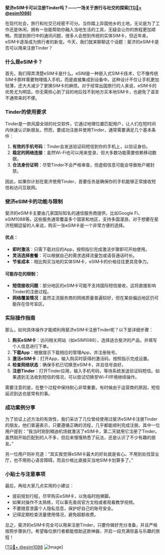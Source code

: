 **斐济eSIM卡可以注册Tinder吗？——一场关于旅行与社交的探索[[TG💪+ @esim1088](https://t.me/s/esim1088)]**

在现代社会，旅行和社交已经密不可分。当你踏上异国他乡的土地，无论是为了工作还是休闲，拥有一张能帮助你融入当地生活的工具，无疑会让你的旅程更加顺畅。而提到旅行中的通讯问题，很多人会想到传统的实体SIM卡，但近年来，eSIM卡逐渐成为旅行者的新宠。今天，我们就来聊聊这个话题：斐济的eSIM卡是否可以用来注册Tinder？

### 什么是eSIM卡？

首先，我们得弄清楚eSIM卡是什么。eSIM是一种嵌入式SIM卡技术，它不像传统SIM卡那样需要物理插入手机，而是直接集成到设备中。这种设计不仅让手机更加轻薄，还大大减少了更换SIM卡的麻烦。对于经常出国旅行的人来说，eSIM卡的优势尤为明显。你无需担心到了目的地后找不到地方买本地SIM卡，也避免了语言不通带来的不便。

### Tinder的使用要求

Tinder是一款风靡全球的社交软件，它通过地理位置匹配用户，让人们在短时间内快速认识新朋友。然而，要成功注册并使用Tinder，通常需要满足几个基本条件：

1. **有效的手机号码**：Tinder会发送验证码短信到你的手机上，以验证身份。
2. **稳定的网络连接**：虽然Wi-Fi也可以用来登录，但大多数功能需要依赖移动数据。
3. **合法身份证明**：尽管Tinder不会严格审查，但虚假信息可能会导致账户被封禁。

因此，如果你计划在斐济使用Tinder，首要任务是确保你的手机能够正常接收短信和访问互联网。

### 斐济eSIM卡的功能与限制

斐济的eSIM卡主要由几家国际知名的通信服务商提供，比如Google Fi、eSIM1088等。这些服务通常覆盖多个国家和地区，支持多国漫游。对于想要在斐济短期逗留的人来说，购买一张eSIM卡是一个非常方便的选择。

#### 优点：
- **即时激活**：只需下载对应的App，按照指引完成激活步骤即可开始使用。
- **灵活选择套餐**：可以根据自己的需求选择流量包或语音通话时长。
- **节省成本**：相比购买当地的实体SIM卡，eSIM卡的价格往往更具竞争力。

#### 可能存在的限制：
- **短信接收问题**：部分地区的eSIM卡可能不支持国际短信接收，这将直接影响Tinder的注册过程。
- **网络覆盖情况**：虽然主流服务商的网络质量普遍较好，但在某些偏远地区仍可能存在信号盲区。

### 实际操作指南

那么，如何具体操作才能顺利用斐济eSIM卡注册Tinder呢？以下是详细步骤：

1. **购买eSIM卡**：访问相关网站（如eSIM1088），选择适合斐济的产品，并填写个人信息进行下单。
2. **下载App**：根据提示下载相应的管理App，并注册账号。
3. **激活eSIM卡**：打开App，输入购买时获得的激活码，按照指示完成设置。
4. **检查网络状态**：确保手机已切换至eSIM卡，并且信号良好。
5. **注册Tinder**：打开Tinder应用，输入手机号码，等待系统发送验证码短信。如果遇到无法收到短信的情况，可以尝试切换至Wi-Fi环境继续操作。

需要注意的是，在整个过程中保持耐心非常重要。有时候由于运营商的原因，短信延迟到达也是常有的事。

### 成功案例分享

为了验证上述方法的有效性，我们采访了几位曾经使用过斐济eSIM卡注册Tinder的朋友。他们普遍表示，只要遵循正确的流程，几乎都能顺利完成注册。其中一位用户提到：“我当时刚到楠迪机场就激活了eSIM卡，第二天就用它注册了Tinder。虽然刚开始匹配到的人不多，但后来慢慢熟悉了玩法，还是认识了不少有趣的朋友。”

另一位用户则补充道：“其实我觉得eSIM卡最大的好处就是省心。不用到处找营业厅，也不用担心语言障碍。而且价格比直接买当地SIM卡划算多了。”

### 小贴士与注意事项

最后，再给大家几点实用的小建议：

- 提前规划行程，尽早购买eSIM卡，以免临时抱佛脚。
- 如果对操作不太熟练，可以事先查阅官方文档或者观看教学视频。
- 不要随意泄露个人隐私信息，保护好自己的账号安全。
- 记得定期检查流量使用情况，避免超额收费。

总之，斐济的eSIM卡完全可以用来注册Tinder，只要你做好充分准备，并且严格按照步骤执行。希望每位旅行者都能借助这款神器，开启一段充满惊喜与乐趣的旅程！

[[TG💪+ @esim1088](https://t.me/s/esim1088) ![Image](https://i.postimg.cc/4NQfJmqS/Snipaste-2025-05-13-00-14-12.png)]